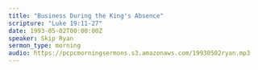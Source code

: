 ```yaml
---
title: "Business During the King's Absence"
scripture: "Luke 19:11-27"
date: 1993-05-02T00:00:00Z
speaker: Skip Ryan
sermon_type: morning
audio: https://pcpcmorningsermons.s3.amazonaws.com/19930502ryan.mp3 
---
```



